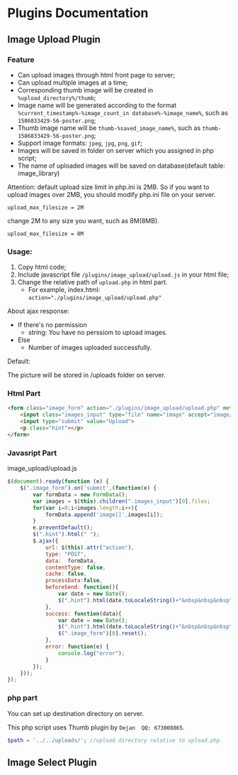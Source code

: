 # Plugins Documentation

## Image Upload Plugin

### Feature
- Can upload images through html front page to server;
- Can upload multiple images at a time;
- Corresponding thumb image will be created in ```%upload_directory%/thumb```;
- Image name will be generated according to the format ```%current_timestamp%-%image_count_in database%-%image_name%```, such as ```1586833429-56-poster.png```;
- Thumb image name will be ```thumb-%saved_image_name%```, such as ```thumb-1586833429-56-poster.png```;
- Support image formats: ``jpeg``, ``jpg``, ``png``, ``gif``;
- Images will be saved in folder on server which you assigned in php script;
- The name of uploaded images will be saved on database(default table: image_library)



Attention: default upload size limit in php.ini is 2MB. So if you want to upload images over 2MB, you should modify php.ini file on your server.

```
upload_max_filesize = 2M
```
change 2M to any size you want, such as 8M(8MB).
```
upload_max_filesize = 8M
```

### Usage:

1. Copy html code;
2. Include javascript file ```/plugins/image_upload/upload.js``` in your html file;
3. Change the relative path of ```upload.php``` in html part.
   - For example, index.html: ```action="./plugins/image_upload/upload.php"```

About ajax response:
- If there's no permission
  - string: You have no perssiom to upload images.
- Else
  - Number of images uploaded successfully.
<!-- - If no image has been uploaded
  - JSON string: []
- If image uploaded success
  - JSON string: [{'image' : 'img11.png'},{'image' : img22.png'}]
  - The value of 'image' is the image file name on your client -->



Default:

The picture will be stored in /uploads folder on server.



### Html Part
```html
<form class="image_form" action="./plugins/image_upload/upload.php" method="post" enctype="multipart/form-data">
    <input class="images_input" type="file" name="image" accept="image/*"  multiple="true"/>
    <input type="submit" value="Upload">
    <p class="hint"></p>
</form>
```


### Javasript Part
image_upload/upload.js

```javascript
$(document).ready(function (e) {
    $(".image_form").on('submit',(function(e) {
        var formData = new FormData();
        var images = $(this).children(".images_input")[0].files;
        for(var i=0;i<images.length;i++){
            formData.append('image[]',images[i]);
        }
        e.preventDefault();
        $(".hint").html(" ");
        $.ajax({
            url: $(this).attr("action"),
            type: "POST",
            data:  formData,
            contentType: false,
            cache: false,
            processData:false,
            beforeSend: function(){
                var date = new Date();
                $(".hint").html(date.toLocaleString()+"&nbsp&nbsp&nbsp"+"under uploading...");
            },
            success: function(data){
                var date = new Date();
                $(".hint").html(date.toLocaleString()+"&nbsp&nbsp&nbsp"+data+" images uploaded successfully.");
                $(".image_form")[0].reset(); 
            },
            error: function(e) {
                console.log("error");
            }          
        });
    }));
});
```
### php part

You can set up destination directory on server.

This php script uses Thumb plugin by ```Dejan  QQ: 673008865```.

```php
$path = '../../uploads/'; //upload directory relative to upload.php
```


## Image Select Plugin